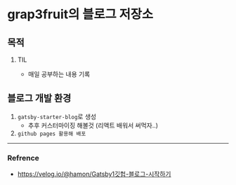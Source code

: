 # grap3fruit의 블로그 저장소

## 목적

1. TIL

   - 매일 공부하는 내용 기록

## 블로그 개발 환경

1. `gatsby-starter-blog`로 생성
   - 추후 커스터마이징 해볼것 (리액트 배워서 써먹자..)
2. `github pages 활용해 배포`

---

### Refrence

- https://velog.io/@hamon/Gatsby1깃헙-블로그-시작하기
